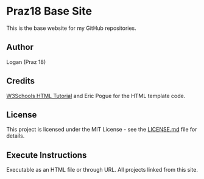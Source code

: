 # Praz18 Base Site
This is the base website for my GitHub repositories.

## Author
Logan (Praz 18)

## Credits
[W3Schools HTML Tutorial](https://www.w3schools.com/html/) and Eric Pogue for the HTML template code.

## License
This project is licensed under the MIT License - see the [LICENSE.md](LICENSE) file for details.

## Execute Instructions
Executable as an HTML file or through URL. All projects linked from this site.
